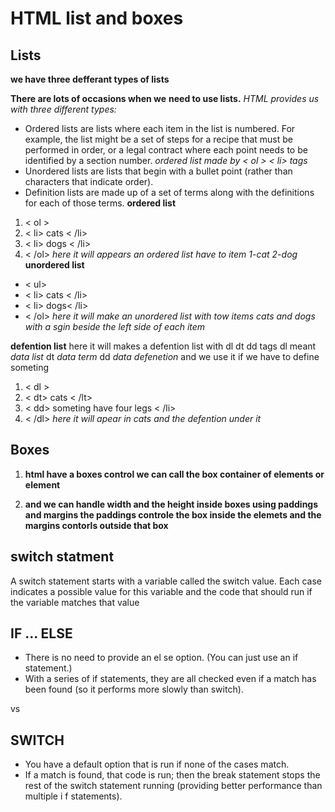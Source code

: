 # HTML list and boxes 
## Lists
**we have three defferant types of lists**

**There are lots of occasions when we**
**need to use lists.** 
_HTML provides us with_
_three different types:_
+ Ordered lists are lists where each item in the list is
numbered. For example, the list might be a set of steps for
a recipe that must be performed in order, or a legal contract
where each point needs to be identified by a section
number.
_ordered list made by < ol > < li> tags_
+ Unordered lists are lists that begin with a bullet point
(rather than characters that indicate order).
+ Definition lists are made up of a set of terms along with the
definitions for each of those terms.
**ordered  list**
 1. < ol >
 2. < li> cats < /li>
 3. < li> dogs < /li>
 4. < /ol>
 _here it will appears an ordered list have to item 1-cat 2-dog_
 **unordered list**
 + < ul>
 + < li> cats < /li>
 + < li> dogs< /li>
 + < /ol>
  _here it will make an unordered list with tow items cats and dogs with a sgin beside the left side of each item_

  **defention list**
  here it will makes a defention list with dl dt dd tags 
  dl meant _data list_ dt _data term_ dd _data defenetion_
  and we use it if we have to define someting
   1. < dl >
   2. < dt> cats < /lt>
   3. < dd> someting have four legs  < /li>
   4. < /dl>
   _here it will apear in cats and the defention under it_

   ## Boxes
   
   1. **html have a boxes control we can call the box container of elements or element**

   2. **and we can handle width and the height inside boxes using paddings and margins the paddings controle the box inside the elemets and the margins contorls outside that box**

  
  ## switch statment
 A switch statement starts with a
variable called the switch value.
Each case indicates a possible
value for this variable and the
code that should run if the
variable matches that value

## IF ... ELSE
+ There is no need to provide an el se
option. (You can just use an if
statement.)
+ With a series of if statements, they are
all checked even if a match has been found
(so it performs more slowly than switch).

vs

## SWITCH
+ You have a default option that is run if
none of the cases match.
+ If a match is found, that code is run; then
the break statement stops the rest of
the switch statement running (providing
better performance than multiple i f
statements).